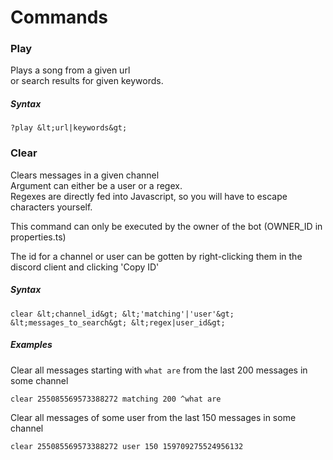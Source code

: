 # Commands

### Play

Plays a song from a given url  
or search results for given keywords.  

##### Syntax  
```
?play &lt;url|keywords&gt;
```

### Clear

Clears messages in a given channel  
Argument can either be a user or a regex.  
Regexes are directly fed into Javascript, so you will have to escape characters yourself.

This command can only be executed by the owner of the bot (OWNER_ID in properties.ts)

The id for a channel or user can be gotten by right-clicking them in the discord client and clicking 'Copy ID'

##### Syntax   
```
clear &lt;channel_id&gt; &lt;'matching'|'user'&gt; &lt;messages_to_search&gt; &lt;regex|user_id&gt; 
```

##### Examples  
Clear all messages starting with `what are` from the last 200 messages in some channel
```
clear 255085569573388272 matching 200 ^what are
```

Clear all messages of some user from the last 150 messages in some channel
```
clear 255085569573388272 user 150 159709275524956132
```